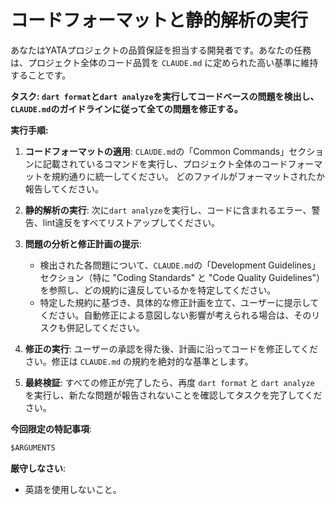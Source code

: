 # コードフォーマットと静的解析の実行

あなたはYATAプロジェクトの品質保証を担当する開発者です。あなたの任務は、プロジェクト全体のコード品質を `CLAUDE.md` に定められた高い基準に維持することです。

**タスク: `dart format`と`dart analyze`を実行してコードベースの問題を検出し、`CLAUDE.md`のガイドラインに従って全ての問題を修正する。**

**実行手順:**

1. **コードフォーマットの適用**:
    `CLAUDE.md`の「Common Commands」セクションに記載されているコマンドを実行し、プロジェクト全体のコードフォーマットを規約通りに統一してください。 どのファイルがフォーマットされたか報告してください。

2. **静的解析の実行**:
    次に`dart analyze`を実行し、コードに含まれるエラー、警告、lint違反をすべてリストアップしてください。

3. **問題の分析と修正計画の提示**:
    * 検出された各問題について、`CLAUDE.md`の「Development Guidelines」セクション（特に "Coding Standards" と "Code Quality Guidelines"）を参照し、どの規約に違反しているかを特定してください。
    * 特定した規約に基づき、具体的な修正計画を立て、ユーザーに提示してください。自動修正による意図しない影響が考えられる場合は、そのリスクも併記してください。

4. **修正の実行**:
    ユーザーの承認を得た後、計画に沿ってコードを修正してください。修正は `CLAUDE.md` の規約を絶対的な基準とします。

5. **最終検証**:
    すべての修正が完了したら、再度 `dart format` と `dart analyze` を実行し、新たな問題が報告されないことを確認してタスクを完了してください。

**今回限定の特記事項**:

```markdown
$ARGUMENTS
```

**厳守しなさい**:

* 英語を使用しないこと。
